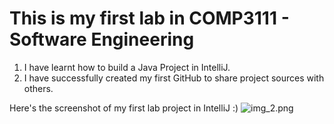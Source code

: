 # This is my first lab in COMP3111 - Software Engineering

1. I have learnt how to build a Java Project in IntelliJ.
2. I have successfully created my first GitHub to share project sources with others.

Here's the screenshot of my first lab project in IntelliJ :)
![img_2.png](img_2.png)
